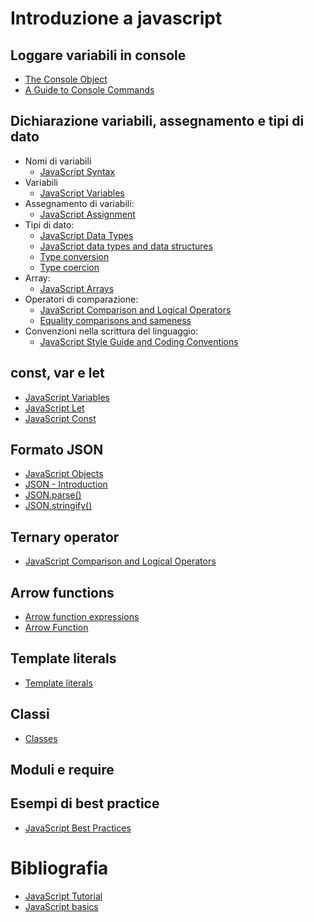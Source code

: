 # Introduzione a javascript

## Loggare variabili in console

* [The Console Object](https://www.w3schools.com/Jsref/api_console.asp)
* [A Guide to Console Commands](https://css-tricks.com/a-guide-to-console-commands/)

## Dichiarazione variabili, assegnamento e tipi di dato

* Nomi di variabili
    * [JavaScript Syntax](https://www.w3schools.com/js/js_syntax.asp)
* Variabili
    * [JavaScript Variables](https://www.w3schools.com/js/js_variables.asp)
* Assegnamento di variabili: 
    * [JavaScript Assignment](https://www.w3schools.com/js/js_assignment.asp)
* Tipi di dato: 
    * [JavaScript Data Types](https://www.w3schools.com/js/js_datatypes.asp)
    * [JavaScript data types and data structures](https://developer.mozilla.org/en-US/docs/Web/JavaScript/Data_structures)
    * [Type conversion
](https://developer.mozilla.org/en-US/docs/Glossary/Type_conversion)
    * [Type coercion](https://developer.mozilla.org/en-US/docs/Glossary/Type_coercion)
* Array: 
    * [JavaScript Arrays](https://www.w3schools.com/js/js_arrays.asp)
* Operatori di comparazione: 
    * [JavaScript Comparison and Logical Operators](https://www.w3schools.com/js/js_comparisons.asp)
    * [Equality comparisons and sameness](https://developer.mozilla.org/en-US/docs/Web/JavaScript/Equality_comparisons_and_sameness)
* Convenzioni nella scrittura del linguaggio: 
    * [JavaScript Style Guide and Coding Conventions](https://www.w3schools.com/js/js_conventions.asp)

## const, var e let

* [JavaScript Variables](https://www.w3schools.com/js/js_variables.asp)
* [JavaScript Let](https://www.w3schools.com/js/js_let.asp)
* [JavaScript Const
](https://www.w3schools.com/js/js_const.asp)


## Formato JSON

* [JavaScript Objects
](https://www.w3schools.com/js/js_object_definition.asp)
* [JSON - Introduction
](https://www.w3schools.com/js/js_json_intro.asp)
* [JSON.parse()](https://www.w3schools.com/js/js_json_parse.asp)
* [JSON.stringify()](https://www.w3schools.com/js/js_json_stringify.asp)

## Ternary operator

* [JavaScript Comparison and Logical Operators](https://www.w3schools.com/js/js_comparisons.asp)


## Arrow functions

* [Arrow function expressions](https://developer.mozilla.org/en-US/docs/Web/JavaScript/Reference/Functions/Arrow_functions)
* [Arrow Function
](https://www.w3schools.com/js/js_arrow_function.asp)

## Template literals

* [Template literals](https://developer.mozilla.org/en-US/docs/Web/JavaScript/Reference/Template_literals)

## Classi

* [Classes](https://developer.mozilla.org/en-US/docs/Web/JavaScript/Reference/Classes)

## Moduli e require

## Esempi di best practice

* [JavaScript Best Practices
](https://www.w3schools.com/js/js_best_practices.asp)


# Bibliografia

* [JavaScript Tutorial
](https://www.w3schools.com/js/default.asp)
* [JavaScript basics](https://developer.mozilla.org/en-US/docs/Learn/Getting_started_with_the_web/JavaScript_basics)